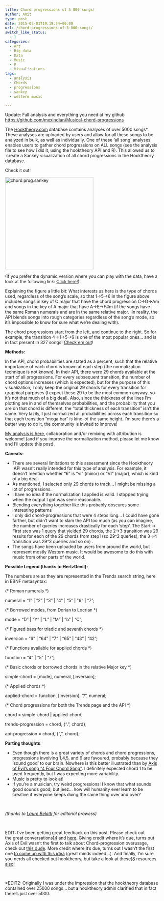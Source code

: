 ```yaml
---
title: Chord progressions of 5 000 songs!
author: Amit
type: post
date: 2015-03-01T19:18:54+00:00
url: /chord-progressions-of-5-000-songs/
switch_like_status:
  - 1
categories:
  - Art
  - Big data
  - Data
  - Music
  - R
  - Visualizations
tags:
  - analysis
  - Chords
  - progressions
  - sankey
  - western music

---
```

Update: Full analysis and everything you need at my github <https://github.com/mexindian/Musical-chord-progressions>

The <a href="http://www.hooktheory.com/trends" target="_blank">Hooktheory.com</a> database contains analyses of over 5000 songs*. These analyses are uploaded by users and allow for all these songs to be analyzed in bulk, as well as individually. One of these &#8216;all song&#8217; analyses enables users to gather chord progressions on ALL songs (see the analysis file to see how i did it, using the hooktheory API and R). This allowed us to  create a Sankey visualization of all chord progressions in the Hooktheory database.

Check it out!

[<img class="alignnone size-medium wp-image-247" src="https://i1.wp.com/amitkohli.com/wp-content/uploads/2015/02/chord.prog_.sankey.png?resize=288%2C300" alt="chord.prog.sankey" width="288" height="300" srcset="https://i1.wp.com/amitkohli.com/wp-content/uploads/2015/02/chord.prog_.sankey.png?resize=288%2C300 288w, https://i1.wp.com/amitkohli.com/wp-content/uploads/2015/02/chord.prog_.sankey.png?w=677 677w" sizes="(max-width: 288px) 100vw, 288px" data-recalc-dims="1" />][1]

(If you prefer the dynamic version where you can play with the data, have a look at the following link: <a title="Interactive version" href="http://amitkohli.com/wp-content/uploads/2015/02/InteractiveChordProgression.html" target="_blank">Click here!</a>).

Explaining the figure a little bit: What interests us here is the type of chords used, regardless of the song&#8217;s scale, so that 1->5->6 in the figure above includes songs in key of C major that have the chord progression C->G->Am and songs in the key of A major that have A->E->F#m (if the songs have the same Roman numerals and are in the same relative major.  In reality, the API blends songs into rough categories regardless of the song&#8217;s mode, so it&#8217;s impossible to know for sure what we&#8217;re dealing with).

The chord progressions start from the left, and continue to the right. So for example, the transition 4->1->5->6 is one of the most popular ones&#8230; and is in fact present in 327 songs! <a href="http://www.hooktheory.com/trends#node=4.1.5.6&key=rel" target="_blank">Check em out</a>!

**Methods:**

In the API, chord probabilities are stated as a percent, such that the relative importance of each chord is known at each step (the normalization technique is not known). In their API, there were 29 chords available at the start of all progressions. For every subsequent transition, the number of chord options increases (which is expected), but for the purpose of this visualization, I only keep the original 29 chords for every transition for graphical purposes (I expect these 29 to be the most common anyway, so it&#8217;s not that much of a big deal). Also, since the thickness of the lines I&#8217;m plotting are in and of themselves probabilities, and the probability that you are on that chord is different, the &#8220;total thickness of each transition&#8221; isn&#8217;t the same. Very lazily, I just normalized all probabilities across each transition so that each transition &#8220;mega bar&#8221; is kind-of the same height. I&#8217;m sure there&#8217;s a better way to do it, the community is invited to improve!

[My analysis is here][2], collaboration and/or remixing with attribution is welcome! (and if you improve the normalization method, please let me know and I&#8217;ll update this post).

**Caveats:**

  * There are several limitations to this assessment since the Hooktheory  API wasn&#8217;t really intended for this type of analysis. For example, it doesn&#8217;t mention whether &#8220;6&#8221; is &#8220;vi&#8221; (minor) or &#8220;VI&#8221; (major), which is kind of a big deal.
  * As mentioned, I selected only 29 chords to track&#8230; I might be missing a lot of progressions.
  * I have no idea if the normalization I applied is valid. I stopped trying when the output I got was semi-reasonable.
  * Blending everything together like this probably obscures some interesting patterns
  * I only did chord-progressions that were 4 steps long&#8230; I could have gone farther, but didn&#8217;t want to slam the API too much (as you can imagine, the number of queries increases drastically for each &#8216;step&#8217;. The Start -> First step was 1 query that yielded 29 chords, the 2->3 transition was 29 results for each of the 29 chords from step1 (so 29^2 queries), the 3->4 transition was 29^3 queries and so on) .
  * The songs have been uploaded by users from around the world, but represent mostly Western music. It would be awesome to do this with music from other parts of the world.

**Possible Legend (thanks to HertzDevil):**

The numbers are as they are represented in the Trends search string, here in EBNF metasyntax:

(\* Roman numerals \*)
  
numeral = &#8220;1&#8221; | &#8220;2&#8221; | &#8220;3&#8221; | &#8220;4&#8221; | &#8220;5&#8221; | &#8220;6&#8221; | &#8220;7&#8221;;
  
(\* Borrowed modes, from Dorian to Locrian \*)
  
mode = &#8220;D&#8221; | &#8220;Y&#8221; | &#8220;L&#8221; | &#8220;M&#8221; | &#8220;b&#8221; | &#8220;C&#8221;;
  
(\* Figured bass for triadic and seventh chords \*)
  
inversion = &#8220;6&#8221; | &#8220;64&#8221; | &#8220;7&#8221; | &#8220;65&#8221; | &#8220;43&#8221; | &#8220;42&#8221;;
  
(\* Functions available for applied chords \*)
  
function = &#8220;4&#8221; | &#8220;5&#8221; | &#8220;7&#8221;;
  
(\* Basic chords or borrowed chords in the relative Major key \*)
  
simple-chord = [mode], numeral, [inversion];
  
(\* Applied chords \*)
  
applied-chord = function, [inversion], &#8220;/&#8221;, numeral;
  
(\* Chord progressions for both the Trends page and the API \*)
  
chord = simple-chord | applied-chord;
  
trends-progression = chord, {&#8220;.&#8221;, chord};
  
api-progression = chord, {&#8220;,&#8221;, chord};

**Parting thoughts:**

  * Even though there is a great variety of chords and chord progressions, progressions involving 1,4,5, and 6 are favoured, probably because they &#8216;sound good&#8217; to our brain. Nowhere is this better illustrated than by [Axis of Evil&#8217;s song &#8220;4 Four Chord Song&#8221;][3]. I definitely expected chord 1 to be used frequently, but I was expecting more variability.
  * Music is pretty to look at!
  * If you&#8217;re a musician, try weird progressions! I know that what sounds good sounds good, but jeez&#8230; how will humanity ever learn to be creative if everyone keeps doing the same thing over and over?

&nbsp;

_(thanks to <a href="https://www.linkedin.com/profile/view?id=59744871" target="_blank">Laure Belotti</a> for editorial prowess)_

&nbsp;

EDIT: I&#8217;ve been getting great feedback on this post. Please check out the great conversations][4] and [here][5]. Giving credit where it&#8217;s due, turns out Axis of Evil wasn&#8217;t the first to talk about Chord-progression overusage, check out [this dude][6]. More credit where it&#8217;s due, turns out I wasn&#8217;t the first one [to come up with this idea][7] (great minds indeed&#8230;). And finally, I&#8217;m sure you nerds all checked out hooktheory, but take a look at these][8] resources [also][9]!

&nbsp;

*EDIT2: Originally I was under the impression that the hooktheory database contained over 25000 songs&#8230; but a hooktheory admin clarified that in fact there&#8217;s just over 5000.

 [1]: https://i1.wp.com/amitkohli.com/wp-content/uploads/2015/02/chord.prog_.sankey.png
 [2]: https://github.com/mexindian/Musical-chord-progressions
 [3]: https://www.youtube.com/watch?v=5pidokakU4I
 [4]: http://www.reddit.com/r/dataisbeautiful/comments/32ol86/chord_progressions_of_25_000_songs_oc/
 [5]: https://news.ycombinator.com/item?id=9394176
 [6]: https://www.youtube.com/watch?v=JdxkVQy7QLM
 [7]: http://briancort.com/songviz/
 [8]: http://labrosa.ee.columbia.edu/millionsong/
 [9]: http://yanno.eecs.qmul.ac.uk/